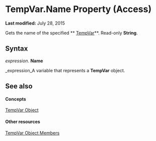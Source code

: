 
# TempVar.Name Property (Access)

 **Last modified:** July 28, 2015

Gets the name of the specified  ** [TempVar](4a0429e6-bcfa-7a8b-7030-6e88c2f1a71d.md)**. Read-only  **String**.

## Syntax

 _expression_. **Name**

 _expression_A variable that represents a  **TempVar** object.


## See also


#### Concepts


 [TempVar Object](4a0429e6-bcfa-7a8b-7030-6e88c2f1a71d.md)
#### Other resources


 [TempVar Object Members](1d8ac3a8-3116-6ce5-90c0-83265d7b79c4.md)
